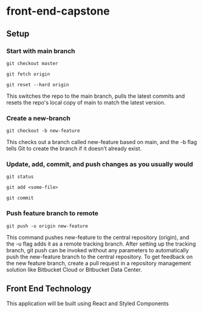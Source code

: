 # front-end-capstone

## Setup

### Start with main branch
```
git checkout master
```
```
git fetch origin 
```
```
git reset --hard origin
```
This switches the repo to the main branch, pulls the latest commits and resets the repo's local copy of main to match the latest version.

### Create a new-branch
```
git checkout -b new-feature
```
This checks out a branch called new-feature based on main, and the -b flag tells Git to create the branch if it doesn’t already exist.

### Update, add, commit, and push changes as you usually would
```
git status
```
```
git add <some-file>
```
```
git commit
```
### Push feature branch to remote
```
git push -u origin new-feature
```

This command pushes new-feature to the central repository (origin), and the -u flag adds it as a remote tracking branch. After setting up the tracking branch, git push can be invoked without any parameters to automatically push the new-feature branch to the central repository. To get feedback on the new feature branch, create a pull request in a repository management solution like Bitbucket Cloud or Bitbucket Data Center.

## Front End Technology
This application will be built using React and Styled Components

